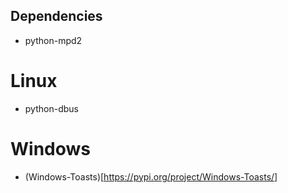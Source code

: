## Dependencies
- python-mpd2
# Linux
- python-dbus
# Windows
- (Windows-Toasts)[https://pypi.org/project/Windows-Toasts/]